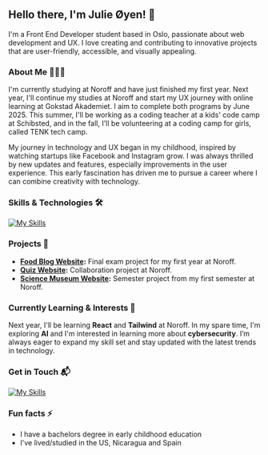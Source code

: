 ## Hello there, I'm Julie Øyen! 👋

I'm a Front End Developer student based in Oslo, passionate about web development and UX. I love creating and contributing to innovative projects that are user-friendly, accessible, and visually appealing.

### About Me 👩🏽‍💻

I'm currently studying at Noroff and have just finished my first year. Next year, I'll continue my studies at Noroff and start my UX journey with online learning at Gokstad Akademiet. I aim to complete both programs by June 2025. This summer, I'll be working as a coding teacher at a kids' code camp at Schibsted, and in the fall, I'll be volunteering at a coding camp for girls, called TENK tech camp.

My journey in technology and UX began in my childhood, inspired by watching startups like Facebook and Instagram grow. I was always thrilled by new updates and features, especially improvements in the user experience. This early fascination has driven me to pursue a career where I can combine creativity with technology.

### Skills & Technologies 🛠️

[![My Skills](https://skillicons.dev/icons?i=js,html,css,figma)](https://skillicons.dev)

### Projects 🚀

- **[Food Blog Website](https://github.com/julieoyen/FED1-exam-julieoyen):** Final exam project for my first year at Noroff.
- **[Quiz Website](https://github.com/julieoyen/quizaholics):** Collaboration project at Noroff.
- **[Science Museum Website](https://github.com/julieoyen/semesterproject1):** Semester project from my first semester at Noroff.

### Currently Learning & Interests 🌱

Next year, I'll be learning **React** and **Tailwind** at Noroff. In my spare time, I'm exploring **AI** and I'm interested in learning more about **cybersecurity**. I’m always eager to expand my skill set and stay updated with the latest trends in technology.

### Get in Touch 📬

 [![My Skills](https://skillicons.dev/icons?i=linkedin)]( https://www.linkedin.com/in/julie-bertine-%C3%B8yen-872b0a233/)

### Fun facts ⚡ 

- I have a bachelors degree in early childhood education
- I've lived/studied in the US, Nicaragua and Spain
